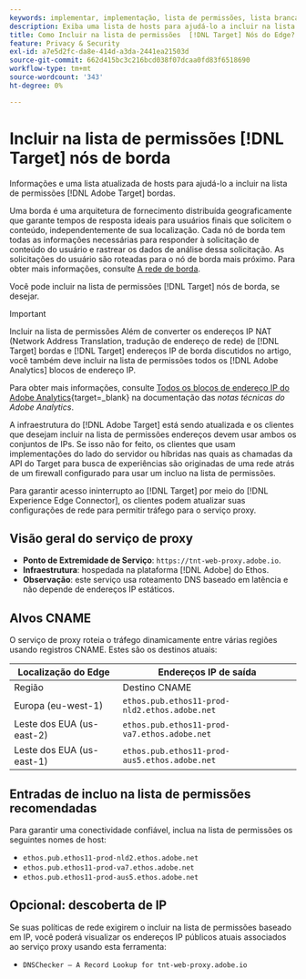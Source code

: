 ```yaml
---
keywords: implementar, implementação, lista de permissões, lista branca, incluo na lista de permissões, lista de permissões, borda, bordas, $9
description: Exiba uma lista de hosts para ajudá-lo a incluir na lista de permissões [!DNL Adobe Target] bordas (nós de fornecimento distribuídos geograficamente que garantem tempos de resposta ideais para os usuários finais).
title: Como Incluir na lista de permissões  [!DNL Target] Nós do Edge?
feature: Privacy & Security
exl-id: a7e5d2fc-da8e-414d-a3da-2441ea21503d
source-git-commit: 662d415bc3c216bcd038f07dcaa0fd83f6518690
workflow-type: tm+mt
source-wordcount: '343'
ht-degree: 0%

---
```


# Incluir na lista de permissões [!DNL Target] nós de borda

Informações e uma lista atualizada de hosts para ajudá-lo a incluir na lista de permissões [!DNL Adobe Target] bordas.

Uma borda é uma arquitetura de fornecimento distribuída geograficamente que garante tempos de resposta ideais para usuários finais que solicitem o conteúdo, independentemente de sua localização. Cada nó de borda tem todas as informações necessárias para responder à solicitação de conteúdo do usuário e rastrear os dados de análise dessa solicitação. As solicitações do usuário são roteadas para o nó de borda mais próximo. Para obter mais informações, consulte [A rede de borda](https://experienceleague.adobe.com/docs/target/using/introduction/how-target-works.html?lang=pt-BR#concept_0AE2ED8E9DE64288A8B30FCBF1040934).

Você pode incluir na lista de permissões [!DNL Target] nós de borda, se desejar.

>[!IMPORTANT]
>
>Incluir na lista de permissões Além de converter os endereços IP NAT (Network Address Translation, tradução de endereço de rede) de [!DNL Target] bordas e [!DNL Target] endereços IP de borda discutidos no artigo, você também deve incluir na lista de permissões todos os [!DNL Adobe Analytics] blocos de endereço IP.
>
>Para obter mais informações, consulte [Todos os blocos de endereço IP do Adobe Analytics](https://experienceleague.adobe.com/docs/analytics/technotes/ip-addresses.html?lang=pt-BR#all-adobe-analytics-ip-address-blocks){target=_blank} na documentação das *notas técnicas do Adobe Analytics*.
>
>A infraestrutura do [!DNL Adobe Target] está sendo atualizada e os clientes que desejam incluir na lista de permissões endereços devem usar ambos os conjuntos de IPs. Se isso não for feito, os clientes que usam implementações do lado do servidor ou híbridas nas quais as chamadas da API do Target para busca de experiências são originadas de uma rede atrás de um firewall configurado para usar um incluo na lista de permissões.

Para garantir acesso ininterrupto ao [!DNL Target] por meio do [!DNL Experience Edge Connector], os clientes podem atualizar suas configurações de rede para permitir tráfego para o serviço proxy.

## Visão geral do serviço de proxy

* **Ponto de Extremidade de Serviço**: `https://tnt-web-proxy.adobe.io`.
* **Infraestrutura**: hospedada na plataforma [!DNL Adobe] do Ethos.
* **Observação**: este serviço usa roteamento DNS baseado em latência e não depende de endereços IP estáticos.

## Alvos CNAME

O serviço de proxy roteia o tráfego dinamicamente entre várias regiões usando registros CNAME. Estes são os destinos atuais:

| Localização do Edge | Endereços IP de saída |
| --- | --- |
| Região | Destino CNAME |
| Europa (eu-west-1) | `ethos.pub.ethos11-prod-nld2.ethos.adobe.net` |
| Leste dos EUA (us-east-2) | `ethos.pub.ethos11-prod-va7.ethos.adobe.net` |
| Leste dos EUA (us-east-1) | `ethos.pub.ethos11-prod-aus5.ethos.adobe.net` |

## Entradas de incluo na lista de permissões recomendadas

Para garantir uma conectividade confiável, inclua na lista de permissões os seguintes nomes de host:

* `ethos.pub.ethos11-prod-nld2.ethos.adobe.net`
* `ethos.pub.ethos11-prod-va7.ethos.adobe.net`
* `ethos.pub.ethos11-prod-aus5.ethos.adobe.net`

## Opcional: descoberta de IP

Se suas políticas de rede exigirem o incluir na lista de permissões baseado em IP, você poderá visualizar os endereços IP públicos atuais associados ao serviço proxy usando esta ferramenta:

* `DNSChecker – A Record Lookup for tnt-web-proxy.adobe.io`